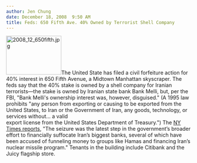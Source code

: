 ```yaml
---
author: Jen Chung
date: December 18, 2008  9:50 AM
title: Feds: 650 Fifth Ave. 40% Owned by Terrorist Shell Company
---
```


<p><img alt="2008_12_650fifth.jpg" src="https://web.archive.org/web/20120124125704im_/http://gothamist.com/attachments/jen/2008_12_650fifth.jpg" width="150" height="106" class="right">The United State has filed a civil forfeiture action for 40% interest in 650 Fifth Avenue, a Midtown Manhattan skyscraper.  The feds say that the 40% stake is owned by a shell company for Iranian terrorists&#x2014;the stake is owned by Iranian state bank Bank Melli, but, per the FBI, &quot;Bank Melli&apos;s ownership interest was, however, disguised.&quot; (A 1995 law prohibits &quot;any person from exporting or causing to be exported from the United States, to Iran or the Government of Iran, any goods, technology, or services without... a valid<br>
export license from the United States Department of Treasury.&quot;)  The <a href="https://web.archive.org/web/20120124125704/http://www.nytimes.com/2008/12/18/nyregion/18seize.html?ref=nyregion">NY Times reports</a>, &quot;The seizure was the latest step in the government&#x2019;s broader effort to financially suffocate Iran&#x2019;s biggest banks, several of which have been accused of funneling money to groups like Hamas and financing Iran&#x2019;s nuclear missile program.&quot;  Tenants in the building include Citibank and the Juicy flagship store.</p>